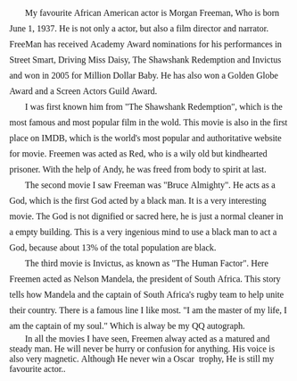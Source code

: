 <div id="sina_keyword_ad_area2" class="articalContent  ">
			<div STYLE="text-indent: 2em;">
<p STYLE="MArGin-Top: 0pt; MArGin-BoTToM: 0pt">&nbsp;<wbr></P>
<p STYLE="text-indent:21.0000pt; margin-bottom:0pt; margin-top:0pt; text-autospace:ideograph-numeric; text-autospace:ideograph-other; text-align:left; line-height:200%; vertical-align:;">
<font FACE="宋体"><span STYLE="mso-spacerun:'yes'; font-size:12.0000pt; font-family:'宋体';">My&nbsp;<wbr>favourite&nbsp;<wbr>African&nbsp;<wbr>American&nbsp;<wbr>actor&nbsp;<wbr>is&nbsp;<wbr>Morgan&nbsp;<wbr>Freeman,&nbsp;<wbr>Who&nbsp;<wbr>is&nbsp;<wbr>born&nbsp;<wbr>June&nbsp;<wbr>1,&nbsp;<wbr>1937.&nbsp;<wbr>He&nbsp;<wbr>is&nbsp;<wbr>not&nbsp;<wbr>only&nbsp;<wbr>a&nbsp;<wbr>actor,&nbsp;<wbr>but&nbsp;<wbr>also&nbsp;<wbr>a&nbsp;<wbr>film&nbsp;<wbr>director&nbsp;<wbr>and&nbsp;<wbr>narrator.&nbsp;<wbr>FreeMan&nbsp;<wbr>has&nbsp;<wbr>received&nbsp;<wbr>Academy&nbsp;<wbr>Award&nbsp;<wbr>nominations&nbsp;<wbr>for&nbsp;<wbr>his&nbsp;<wbr>performances&nbsp;<wbr>in&nbsp;<wbr>Street&nbsp;<wbr>Smart,&nbsp;<wbr>Driving&nbsp;<wbr>Miss&nbsp;<wbr>Daisy,&nbsp;<wbr>The&nbsp;<wbr>Shawshank&nbsp;<wbr>Redemption&nbsp;<wbr>and&nbsp;<wbr>Invictus&nbsp;<wbr>and&nbsp;<wbr>won&nbsp;<wbr>in&nbsp;<wbr>2005&nbsp;<wbr>for&nbsp;<wbr>Million&nbsp;<wbr>Dollar&nbsp;<wbr>Baby.&nbsp;<wbr>He&nbsp;<wbr>has&nbsp;<wbr>also&nbsp;<wbr>won&nbsp;<wbr>a&nbsp;<wbr>Golden&nbsp;<wbr>Globe&nbsp;<wbr>Award&nbsp;<wbr>and&nbsp;<wbr>a&nbsp;<wbr>Screen&nbsp;<wbr>Actors&nbsp;<wbr>Guild&nbsp;<wbr>Award.</SPAN></FONT></P>
<p STYLE="text-indent:21.0000pt; margin-bottom:0pt; margin-top:0pt; text-autospace:ideograph-numeric; text-autospace:ideograph-other; text-align:left; line-height:200%; vertical-align:;">
<font FACE="宋体"><span STYLE="mso-spacerun:'yes'; font-size:12.0000pt; font-family:'宋体';">I&nbsp;<wbr>was&nbsp;<wbr>first&nbsp;<wbr>known&nbsp;<wbr>him&nbsp;<wbr>from&nbsp;<wbr>"The&nbsp;<wbr>Shawshank&nbsp;<wbr>Redemption",&nbsp;<wbr>which&nbsp;<wbr>is&nbsp;<wbr>the&nbsp;<wbr>most&nbsp;<wbr>famous&nbsp;<wbr>and&nbsp;<wbr>most&nbsp;<wbr>popular&nbsp;<wbr>film&nbsp;<wbr>in&nbsp;<wbr>the&nbsp;<wbr>wold.&nbsp;<wbr>This&nbsp;<wbr>movie&nbsp;<wbr>is&nbsp;<wbr>also&nbsp;<wbr>in&nbsp;<wbr>the&nbsp;<wbr>first&nbsp;<wbr>place&nbsp;<wbr>on&nbsp;<wbr>IMDB,&nbsp;<wbr>which&nbsp;<wbr>is&nbsp;<wbr>the&nbsp;<wbr>world's&nbsp;<wbr>most&nbsp;<wbr>popular&nbsp;<wbr>and&nbsp;<wbr>authoritative&nbsp;<wbr>website&nbsp;<wbr>for&nbsp;<wbr>movie.&nbsp;<wbr>Freemen&nbsp;<wbr>was&nbsp;<wbr>acted&nbsp;<wbr>as&nbsp;<wbr>Red,&nbsp;<wbr>who&nbsp;<wbr>is&nbsp;<wbr>a&nbsp;<wbr>wily&nbsp;<wbr>old&nbsp;<wbr>but&nbsp;<wbr>kindhearted&nbsp;<wbr>prisoner.&nbsp;<wbr>With&nbsp;<wbr>the&nbsp;<wbr>help&nbsp;<wbr>of&nbsp;<wbr>Andy,&nbsp;<wbr>he&nbsp;<wbr>was&nbsp;<wbr>freed&nbsp;<wbr>from&nbsp;<wbr>body&nbsp;<wbr>to&nbsp;<wbr>spirit&nbsp;<wbr>at&nbsp;<wbr>last.</SPAN></FONT></P>
<p STYLE="text-indent:21.0000pt; margin-bottom:0pt; margin-top:0pt; text-autospace:ideograph-numeric; text-autospace:ideograph-other; text-align:left; line-height:200%; vertical-align:;">
<font FACE="宋体"><span STYLE="mso-spacerun:'yes'; font-size:12.0000pt; font-family:'宋体';">The&nbsp;<wbr>second&nbsp;<wbr>movie&nbsp;<wbr>I&nbsp;<wbr>saw&nbsp;<wbr>Freeman&nbsp;<wbr>was&nbsp;<wbr>"Bruce&nbsp;<wbr>Almighty".&nbsp;<wbr>He&nbsp;<wbr>acts&nbsp;<wbr>as&nbsp;<wbr>a&nbsp;<wbr>God,&nbsp;<wbr>which&nbsp;<wbr>is&nbsp;<wbr>the&nbsp;<wbr>first&nbsp;<wbr>God&nbsp;<wbr>acted&nbsp;<wbr>by&nbsp;<wbr>a&nbsp;<wbr>black&nbsp;<wbr>man.&nbsp;<wbr>It&nbsp;<wbr>is&nbsp;<wbr>a&nbsp;<wbr>very&nbsp;<wbr>interesting&nbsp;<wbr>movie.&nbsp;<wbr>The&nbsp;<wbr>God&nbsp;<wbr>is&nbsp;<wbr>not&nbsp;<wbr>dignified&nbsp;<wbr>or&nbsp;<wbr>sacred&nbsp;<wbr>here,&nbsp;<wbr>he&nbsp;<wbr>is&nbsp;<wbr>just&nbsp;<wbr>a&nbsp;<wbr>normal&nbsp;<wbr>cleaner&nbsp;<wbr>in&nbsp;<wbr>a&nbsp;<wbr>empty&nbsp;<wbr>building.&nbsp;<wbr>This&nbsp;<wbr>is&nbsp;<wbr>a&nbsp;<wbr>very&nbsp;<wbr>ingenious&nbsp;<wbr>mind&nbsp;<wbr>to&nbsp;<wbr>use&nbsp;<wbr>a&nbsp;<wbr>black&nbsp;<wbr>man&nbsp;<wbr>to&nbsp;<wbr>act&nbsp;<wbr>a&nbsp;<wbr>God,&nbsp;<wbr>because&nbsp;<wbr>about&nbsp;<wbr>13%&nbsp;<wbr>of&nbsp;<wbr>the&nbsp;<wbr>total&nbsp;<wbr>population&nbsp;<wbr>are&nbsp;<wbr>black.&nbsp;<wbr></SPAN></FONT></P>
<p STYLE="text-indent:21.0000pt; margin-bottom:0pt; margin-top:0pt; text-autospace:ideograph-numeric; text-autospace:ideograph-other; text-align:left; line-height:200%; vertical-align:;">
<font FACE="宋体"><span STYLE="mso-spacerun:'yes'; font-size:12.0000pt; font-family:'宋体';">The&nbsp;<wbr>third&nbsp;<wbr>movie&nbsp;<wbr>is&nbsp;<wbr>Invictus,&nbsp;<wbr>as&nbsp;<wbr>known&nbsp;<wbr>as&nbsp;<wbr>"The&nbsp;<wbr>Human&nbsp;<wbr>Factor".&nbsp;<wbr>Here&nbsp;<wbr>Freemen&nbsp;<wbr>acted&nbsp;<wbr>as&nbsp;<wbr>Nelson&nbsp;<wbr>Mandela,&nbsp;<wbr>the&nbsp;<wbr>president&nbsp;<wbr>of&nbsp;<wbr>South&nbsp;<wbr>Africa.&nbsp;<wbr>This&nbsp;<wbr>story&nbsp;<wbr>tells&nbsp;<wbr>how&nbsp;<wbr>Mandela&nbsp;<wbr>and&nbsp;<wbr>the&nbsp;<wbr>captain&nbsp;<wbr>of&nbsp;<wbr>South&nbsp;<wbr>Africa's&nbsp;<wbr>rugby&nbsp;<wbr>team&nbsp;<wbr>to&nbsp;<wbr>help&nbsp;<wbr>unite&nbsp;<wbr>their&nbsp;<wbr>country.&nbsp;<wbr>There&nbsp;<wbr>is&nbsp;<wbr>a&nbsp;<wbr>famous&nbsp;<wbr>line&nbsp;<wbr>I&nbsp;<wbr>like&nbsp;<wbr>most.&nbsp;<wbr>"I&nbsp;<wbr>am&nbsp;<wbr>the&nbsp;<wbr>master&nbsp;<wbr>of&nbsp;<wbr>my&nbsp;<wbr>life,&nbsp;<wbr>I&nbsp;<wbr>am&nbsp;<wbr>the&nbsp;<wbr>captain&nbsp;<wbr>of&nbsp;<wbr>my&nbsp;<wbr>soul."&nbsp;<wbr>Which&nbsp;<wbr>is&nbsp;<wbr>alway&nbsp;<wbr>be&nbsp;<wbr>my&nbsp;<wbr>QQ&nbsp;<wbr>autograph.</SPAN></FONT></P>
<p STYLE="margin-bottom:0pt; margin-top:0pt;">
<font FACE="宋体"><span STYLE="mso-spacerun:'yes'; font-size:12.0000pt; font-family:'宋体';">In&nbsp;<wbr>all&nbsp;<wbr>the&nbsp;<wbr>movies&nbsp;<wbr>I&nbsp;<wbr>have&nbsp;<wbr>seen,&nbsp;<wbr>Freemen&nbsp;<wbr>alway&nbsp;<wbr>acted&nbsp;<wbr>as&nbsp;<wbr>a&nbsp;<wbr>matured&nbsp;<wbr>and&nbsp;<wbr>steady&nbsp;<wbr>man.&nbsp;<wbr>He&nbsp;<wbr>will&nbsp;<wbr>never&nbsp;<wbr>be&nbsp;<wbr>hurry&nbsp;<wbr>or&nbsp;<wbr>confusion&nbsp;<wbr>for&nbsp;<wbr>anything.&nbsp;<wbr>His&nbsp;<wbr>voice&nbsp;<wbr>is&nbsp;<wbr>also&nbsp;<wbr>very&nbsp;<wbr>magnetic.&nbsp;<wbr>Although&nbsp;<wbr>He&nbsp;<wbr>never&nbsp;<wbr>win&nbsp;<wbr>a&nbsp;<wbr>Oscar&nbsp;<wbr>&nbsp;<wbr>trophy,&nbsp;<wbr>He&nbsp;<wbr>is&nbsp;<wbr>still&nbsp;<wbr>my&nbsp;<wbr>favourite&nbsp;<wbr>actor..&nbsp;<wbr></SPAN></FONT></P>
</DIV>							
		</div>
